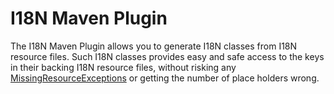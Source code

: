 # I18N Maven Plugin

The I18N Maven Plugin allows you to generate I18N classes from I18N resource files. Such I18N classes provides easy and safe access to the keys in their backing I18N resource files, without risking any [MissingResourceExceptions](https://docs.oracle.com/javase/8/docs/api/java/util/MissingResourceException.html) or getting the number of place holders wrong.
